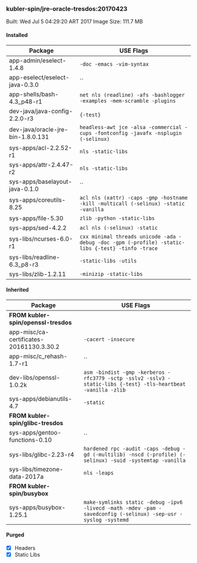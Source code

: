 ### kubler-spin/jre-oracle-tresdos:20170423

Built: Wed Jul  5 04:29:20 ART 2017
Image Size: 111.7 MB

#### Installed
Package | USE Flags
--------|----------
app-admin/eselect-1.4.8 | `-doc -emacs -vim-syntax`
app-eselect/eselect-java-0.3.0 | ``
app-shells/bash-4.3_p48-r1 | `net nls (readline) -afs -bashlogger -examples -mem-scramble -plugins`
dev-java/java-config-2.2.0-r3 | `{-test}`
dev-java/oracle-jre-bin-1.8.0.131 | `headless-awt jce -alsa -commercial -cups -fontconfig -javafx -nsplugin (-selinux)`
sys-apps/acl-2.2.52-r1 | `nls -static-libs`
sys-apps/attr-2.4.47-r2 | `nls -static-libs`
sys-apps/baselayout-java-0.1.0 | ``
sys-apps/coreutils-8.25 | `acl nls (xattr) -caps -gmp -hostname -kill -multicall (-selinux) -static -vanilla`
sys-apps/file-5.30 | `zlib -python -static-libs`
sys-apps/sed-4.2.2 | `acl nls (-selinux) -static`
sys-libs/ncurses-6.0-r1 | `cxx minimal threads unicode -ada -debug -doc -gpm (-profile) -static-libs {-test} -tinfo -trace`
sys-libs/readline-6.3_p8-r3 | `-static-libs -utils`
sys-libs/zlib-1.2.11 | `-minizip -static-libs`
#### Inherited
Package | USE Flags
--------|----------
**FROM kubler-spin/openssl-tresdos** |
app-misc/ca-certificates-20161130.3.30.2 | `-cacert -insecure`
app-misc/c_rehash-1.7-r1 | ``
dev-libs/openssl-1.0.2k | `asm -bindist -gmp -kerberos -rfc3779 -sctp -sslv2 -sslv3 -static-libs {-test} -tls-heartbeat -vanilla -zlib`
sys-apps/debianutils-4.7 | `-static`
**FROM kubler-spin/glibc-tresdos** |
sys-apps/gentoo-functions-0.10 | ``
sys-libs/glibc-2.23-r4 | `hardened rpc -audit -caps -debug -gd (-multilib) -nscd (-profile) (-selinux) -suid -systemtap -vanilla`
sys-libs/timezone-data-2017a | `nls -leaps`
**FROM kubler-spin/busybox** |
sys-apps/busybox-1.25.1 | `make-symlinks static -debug -ipv6 -livecd -math -mdev -pam -savedconfig (-selinux) -sep-usr -syslog -systemd`
#### Purged
- [x] Headers
- [x] Static Libs
